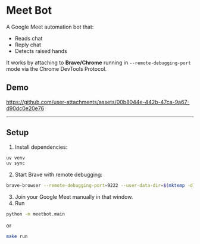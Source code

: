 # Meet Bot

A Google Meet automation bot that:
- Reads chat 
- Reply chat
- Detects raised hands

It works by attaching to **Brave/Chrome** running in `--remote-debugging-port` mode via the Chrome DevTools Protocol.

## Demo


https://github.com/user-attachments/assets/00b8044e-442b-47ca-9a67-d90dc0e20e76




---

## Setup

1. Install dependencies:

```bash
uv venv
uv sync
```

2. Start Brave with remote debugging:
```bash
brave-browser --remote-debugging-port=9222 --user-data-dir=$(mktemp -d)
```

3. Join your Google Meet manually in that window.
4. Run
```bash
python -m meetbot.main
```
or
```bash
make run
```
